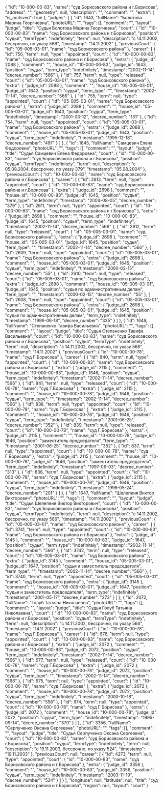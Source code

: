 {
    "id": "10-000-00-83",
    "name": "суд Борисовского района и г.Борисова",
    "address": "",
    "geometry": null,
    "description": "",
    "comment": "",
    "extra": {
        "is_archived": true
    },
    "judges": [
        {
            "id": 1643,
            "fullName": "Болотова Марина Георгиевна",
            "photoURL": "",
            "tags": [],
            "comment": "",
            "layout": "judge",
            "title": "Судья Болотова Марина Георгиевна",
            "court": {
                "id": "10-000-00-83",
                "name": "суд Борисовского района и г.Борисова",
                "position": "судья",
                "termType": "indefinitely",
                "term": null,
                "description": "c 14.11.2002, бессрочно, по указу 566",
                "timestamp": "14.11.2002"
            },
            "previousCourt": {
                "id": "05-005-03-01",
                "name": "суд Борисовского района"
            },
            "career": [
                {
                    "id": 756,
                    "term": null,
                    "type": "appointed",
                    "court": {
                        "id": "10-000-00-83",
                        "name": "суд Борисовского района и г.Борисова"
                    },
                    "extra": {
                        "judge_id": 2088
                    },
                    "comment": "",
                    "house_id": "10-000-00-83",
                    "judge_id": 1643,
                    "position": "судья",
                    "term_type": "indefinitely",
                    "timestamp": "2002-11-14",
                    "decree_number": "566"
                },
                {
                    "id": 757,
                    "term": null,
                    "type": "released",
                    "court": {
                        "id": "05-005-03-01",
                        "name": "суд Борисовского района"
                    },
                    "extra": {
                        "judge_id": 2088
                    },
                    "comment": "",
                    "house_id": "05-005-03-01",
                    "judge_id": 1643,
                    "position": "судья",
                    "term_type": "",
                    "timestamp": "2002-11-14",
                    "decree_number": "566"
                },
                {
                    "id": 755,
                    "term": null,
                    "type": "appointed",
                    "court": {
                        "id": "05-005-03-01",
                        "name": "суд Борисовского района"
                    },
                    "extra": {
                        "judge_id": 2088
                    },
                    "comment": "",
                    "house_id": "05-005-03-01",
                    "judge_id": 1643,
                    "position": "судья",
                    "term_type": "indefinitely",
                    "timestamp": "2001-03-12",
                    "decree_number": "131"
                },
                {
                    "id": 754,
                    "term": null,
                    "type": "appointed",
                    "court": {
                        "id": "05-005-03-01",
                        "name": "суд Борисовского района"
                    },
                    "extra": {
                        "judge_id": 2088
                    },
                    "comment": "",
                    "house_id": "05-005-03-01",
                    "judge_id": 1643,
                    "position": "судья",
                    "term_type": "indefinitely",
                    "timestamp": "1995-12-18",
                    "decree_number": "497"
                }
            ]
        },
        {
            "id": 1645,
            "fullName": "Самцевич Елена Федоровна",
            "photoURL": "",
            "tags": [],
            "comment": "",
            "layout": "judge",
            "title": "Судья Самцевич Елена Федоровна",
            "court": {
                "id": "10-000-00-83",
                "name": "суд Борисовского района и г.Борисова",
                "position": "судья",
                "termType": "indefinitely",
                "term": null,
                "description": "c 05.08.2004, бессрочно, по указу 379",
                "timestamp": "05.08.2004"
            },
            "previousCourt": {
                "id": "10-000-00-83",
                "name": "суд Борисовского района и г.Борисова"
            },
            "career": [
                {
                    "id": 2613,
                    "term": null,
                    "type": "appointed",
                    "court": {
                        "id": "10-000-00-83",
                        "name": "суд Борисовского района и г.Борисова"
                    },
                    "extra": {
                        "judge_id": 2698
                    },
                    "comment": "",
                    "house_id": "10-000-00-83",
                    "judge_id": 1645,
                    "position": "судья",
                    "term_type": "indefinitely",
                    "timestamp": "2004-08-05",
                    "decree_number": "379"
                },
                {
                    "id": 2611,
                    "term": null,
                    "type": "appointed",
                    "court": {
                        "id": "10-000-00-83",
                        "name": "суд Борисовского района и г.Борисова"
                    },
                    "extra": {
                        "judge_id": 2698
                    },
                    "comment": "",
                    "house_id": "10-000-00-83",
                    "judge_id": 1645,
                    "position": "судья",
                    "term_type": "indefinitely",
                    "timestamp": "2002-11-14",
                    "decree_number": "566"
                },
                {
                    "id": 2612,
                    "term": null,
                    "type": "released",
                    "court": {
                        "id": "05-005-03-01",
                        "name": "суд Борисовского района"
                    },
                    "extra": {
                        "judge_id": 2698
                    },
                    "comment": "",
                    "house_id": "05-005-03-01",
                    "judge_id": 1645,
                    "position": "судья",
                    "term_type": "",
                    "timestamp": "2002-11-14",
                    "decree_number": "566"
                },
                {
                    "id": 2609,
                    "term": null,
                    "type": "appointed",
                    "court": {
                        "id": "05-005-03-01",
                        "name": "суд Борисовского района"
                    },
                    "extra": {
                        "judge_id": 2698
                    },
                    "comment": "",
                    "house_id": "05-005-03-01",
                    "judge_id": 1645,
                    "position": "судья",
                    "term_type": "indefinitely",
                    "timestamp": "2000-02-15",
                    "decree_number": "55"
                },
                {
                    "id": 2610,
                    "term": null,
                    "type": "released",
                    "court": {
                        "id": "05-005-03-01",
                        "name": "суд Борисовского района"
                    },
                    "extra": {
                        "judge_id": 2698
                    },
                    "comment": "",
                    "house_id": "05-005-03-01",
                    "judge_id": 1645,
                    "position": "судья по административным делам",
                    "term_type": "",
                    "timestamp": "2000-02-15",
                    "decree_number": "55"
                },
                {
                    "id": 2608,
                    "term": null,
                    "type": "appointed",
                    "court": {
                        "id": "05-005-03-01",
                        "name": "суд Борисовского района"
                    },
                    "extra": {
                        "judge_id": 2698
                    },
                    "comment": "",
                    "house_id": "05-005-03-01",
                    "judge_id": 1645,
                    "position": "судья по административным делам",
                    "term_type": "indefinitely",
                    "timestamp": "1999-06-18",
                    "decree_number": "335"
                }
            ]
        },
        {
            "id": 1646,
            "fullName": "Степаненко Тавифа Васильевна",
            "photoURL": "",
            "tags": [],
            "comment": "",
            "layout": "judge",
            "title": "Судья Степаненко Тавифа Васильевна",
            "court": {
                "id": "10-000-00-83",
                "name": "суд Борисовского района и г.Борисова",
                "position": "судья",
                "termType": "indefinitely",
                "term": null,
                "description": "c 14.11.2002, бессрочно, по указу 566",
                "timestamp": "14.11.2002"
            },
            "previousCourt": {
                "id": "10-000-00-78",
                "name": "суд Г.Борисова"
            },
            "career": [
                {
                    "id": 840,
                    "term": null,
                    "type": "appointed",
                    "court": {
                        "id": "10-000-00-83",
                        "name": "суд Борисовского района и г.Борисова"
                    },
                    "extra": {
                        "judge_id": 2115
                    },
                    "comment": "",
                    "house_id": "10-000-00-83",
                    "judge_id": 1646,
                    "position": "судья",
                    "term_type": "indefinitely",
                    "timestamp": "2002-11-14",
                    "decree_number": "566"
                },
                {
                    "id": 841,
                    "term": null,
                    "type": "released",
                    "court": {
                        "id": "10-000-00-78",
                        "name": "суд Г.Борисова"
                    },
                    "extra": {
                        "judge_id": 2115
                    },
                    "comment": "",
                    "house_id": "10-000-00-78",
                    "judge_id": 1646,
                    "position": "судья",
                    "term_type": "",
                    "timestamp": "2002-11-14",
                    "decree_number": "566"
                },
                {
                    "id": 838,
                    "term": null,
                    "type": "appointed",
                    "court": {
                        "id": "10-000-00-78",
                        "name": "суд Г.Борисова"
                    },
                    "extra": {
                        "judge_id": 2115
                    },
                    "comment": "",
                    "house_id": "10-000-00-78",
                    "judge_id": 1646,
                    "position": "судья",
                    "term_type": "indefinitely",
                    "timestamp": "2001-06-25",
                    "decree_number": "352"
                },
                {
                    "id": 839,
                    "term": null,
                    "type": "released",
                    "court": {
                        "id": "10-000-00-78",
                        "name": "суд Г.Борисова"
                    },
                    "extra": {
                        "judge_id": 2115
                    },
                    "comment": "",
                    "house_id": "10-000-00-78",
                    "judge_id": 1646,
                    "position": "заместитель председателя",
                    "term_type": "",
                    "timestamp": "2001-06-25",
                    "decree_number": "352"
                },
                {
                    "id": 837,
                    "term": null,
                    "type": "appointed",
                    "court": {
                        "id": "10-000-00-78",
                        "name": "суд Г.Борисова"
                    },
                    "extra": {
                        "judge_id": 2115
                    },
                    "comment": "",
                    "house_id": "10-000-00-78",
                    "judge_id": 1646,
                    "position": "заместитель председателя",
                    "term_type": "indefinitely",
                    "timestamp": "1997-06-03",
                    "decree_number": "313"
                },
                {
                    "id": 836,
                    "term": null,
                    "type": "appointed",
                    "court": {
                        "id": "10-000-00-78",
                        "name": "суд Г.Борисова"
                    },
                    "extra": {
                        "judge_id": 2115
                    },
                    "comment": "",
                    "house_id": "10-000-00-78",
                    "judge_id": 1646,
                    "position": "судья",
                    "term_type": "indefinitely",
                    "timestamp": "1996-05-24",
                    "decree_number": "201"
                }
            ]
        },
        {
            "id": 1647,
            "fullName": "Шелепеня Виктор Викторович",
            "photoURL": "",
            "tags": [],
            "comment": "",
            "layout": "judge",
            "title": "Судья Шелепеня Виктор Викторович",
            "court": {
                "id": "10-000-00-83",
                "name": "суд Борисовского района и г.Борисова",
                "position": "судья",
                "termType": "indefinitely",
                "term": null,
                "description": "c 14.11.2002, бессрочно, по указу 566",
                "timestamp": "14.11.2002"
            },
            "previousCourt": {
                "id": "05-005-03-01",
                "name": "суд Борисовского района"
            },
            "career": [
                {
                    "id": 3741,
                    "term": null,
                    "type": "appointed",
                    "court": {
                        "id": "10-000-00-83",
                        "name": "суд Борисовского района и г.Борисова"
                    },
                    "extra": {
                        "judge_id": 3145
                    },
                    "comment": "",
                    "house_id": "10-000-00-83",
                    "judge_id": 1647,
                    "position": "судья",
                    "term_type": "indefinitely",
                    "timestamp": "2002-11-14",
                    "decree_number": "566"
                },
                {
                    "id": 3742,
                    "term": null,
                    "type": "released",
                    "court": {
                        "id": "05-005-03-01",
                        "name": "суд Борисовского района"
                    },
                    "extra": {
                        "judge_id": 3145
                    },
                    "comment": "",
                    "house_id": "05-005-03-01",
                    "judge_id": 1647,
                    "position": "судья и заместитель председателя",
                    "term_type": "",
                    "timestamp": "2002-11-14",
                    "decree_number": "566"
                },
                {
                    "id": 3740,
                    "term": null,
                    "type": "appointed",
                    "court": {
                        "id": "05-005-03-01",
                        "name": "суд Борисовского района"
                    },
                    "extra": {
                        "judge_id": 3145
                    },
                    "comment": "",
                    "house_id": "05-005-03-01",
                    "judge_id": 1647,
                    "position": "судья и заместитель председателя",
                    "term_type": "indefinitely",
                    "timestamp": "2001-05-17",
                    "decree_number": "273"
                }
            ]
        },
        {
            "id": 2072,
            "fullName": "Голуб Татьяна Николаевна",
            "photoURL": "",
            "tags": [],
            "comment": "",
            "layout": "judge",
            "title": "Судья Голуб Татьяна Николаевна",
            "court": {
                "id": "10-000-00-83",
                "name": "суд Борисовского района и г.Борисова",
                "position": "судья",
                "termType": "indefinitely",
                "term": null,
                "description": "c 14.11.2002, бессрочно, по указу 566",
                "timestamp": "14.11.2002"
            },
            "previousCourt": {
                "id": "10-000-00-78",
                "name": "суд Г.Борисова"
            },
            "career": [
                {
                    "id": 676,
                    "term": null,
                    "type": "appointed",
                    "court": {
                        "id": "10-000-00-83",
                        "name": "суд Борисовского района и г.Борисова"
                    },
                    "extra": {
                        "judge_id": 2072
                    },
                    "comment": "",
                    "house_id": "10-000-00-83",
                    "judge_id": 2072,
                    "position": "судья",
                    "term_type": "indefinitely",
                    "timestamp": "2002-11-14",
                    "decree_number": "566"
                },
                {
                    "id": 677,
                    "term": null,
                    "type": "released",
                    "court": {
                        "id": "10-000-00-78",
                        "name": "суд Г.Борисова"
                    },
                    "extra": {
                        "judge_id": 2072
                    },
                    "comment": "",
                    "house_id": "10-000-00-78",
                    "judge_id": 2072,
                    "position": "судья",
                    "term_type": "",
                    "timestamp": "2002-11-14",
                    "decree_number": "566"
                },
                {
                    "id": 675,
                    "term": null,
                    "type": "appointed",
                    "court": {
                        "id": "10-000-00-78",
                        "name": "суд Г.Борисова"
                    },
                    "extra": {
                        "judge_id": 2072
                    },
                    "comment": "",
                    "house_id": "10-000-00-78",
                    "judge_id": 2072,
                    "position": "судья",
                    "term_type": "indefinitely",
                    "timestamp": "2000-10-18",
                    "decree_number": "558"
                },
                {
                    "id": 674,
                    "term": null,
                    "type": "appointed",
                    "court": {
                        "id": "10-000-00-78",
                        "name": "суд Г.Борисова"
                    },
                    "extra": {
                        "judge_id": 2072
                    },
                    "comment": "",
                    "house_id": "10-000-00-78",
                    "judge_id": 2072,
                    "position": "судья",
                    "term_type": "indefinitely",
                    "timestamp": "1995-09-14",
                    "decree_number": "370"
                }
            ]
        },
        {
            "id": 3356,
            "fullName": "Серпученко Оксана Сергеевна",
            "photoURL": "",
            "tags": [],
            "comment": "",
            "layout": "judge",
            "title": "Судья Серпученко Оксана Сергеевна",
            "court": {
                "id": "10-000-00-83",
                "name": "суд Борисовского района и г.Борисова",
                "position": "судья",
                "termType": "indefinitely",
                "term": null,
                "description": "c 19.11.2003, бессрочно, по указу 524",
                "timestamp": "19.11.2003"
            },
            "previousCourt": null,
            "career": [
                {
                    "id": 4273,
                    "term": null,
                    "type": "appointed",
                    "court": {
                        "id": "10-000-00-83",
                        "name": "суд Борисовского района и г.Борисова"
                    },
                    "extra": {
                        "judge_id": 3356
                    },
                    "comment": "",
                    "house_id": "10-000-00-83",
                    "judge_id": 3356,
                    "position": "судья",
                    "term_type": "indefinitely",
                    "timestamp": "2003-11-19",
                    "decree_number": "524"
                }
            ]
        }
    ],
    "longitude": null,
    "latitude": null,
    "title": "суд Борисовского района и г.Борисова",
    "region": null,
    "layout": "court"
}